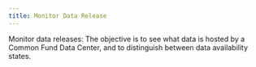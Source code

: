 ```yaml
---
title: Monitor Data Release
---
```


Monitor data releases: The objective is to see what data is hosted by a
Common Fund Data Center, and to distinguish between data availability states.
